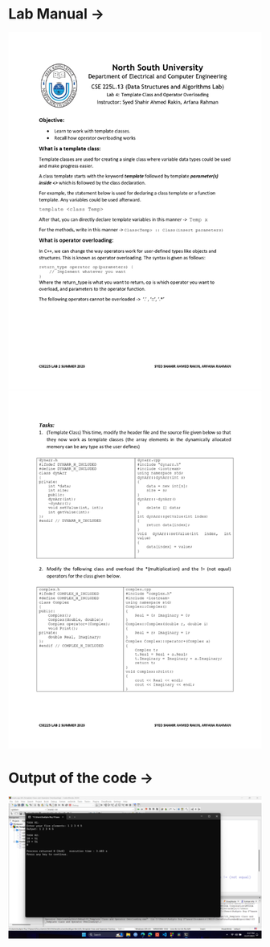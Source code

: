 <h1><b>Lab Manual → </b></h1>
<img src="Lab Manual and Output/Lab Manual Class 4 CSE225.13 Summer 2023_page-0001.jpg">

<img src="Lab Manual and Output/Lab Manual Class 4 CSE225.13 Summer 2023_page-0002.jpg">

<h1><b>Output of the code → </b></h1>
<img src="Lab Manual and Output/Output-03_Template Class and Operator Overloading.png">

